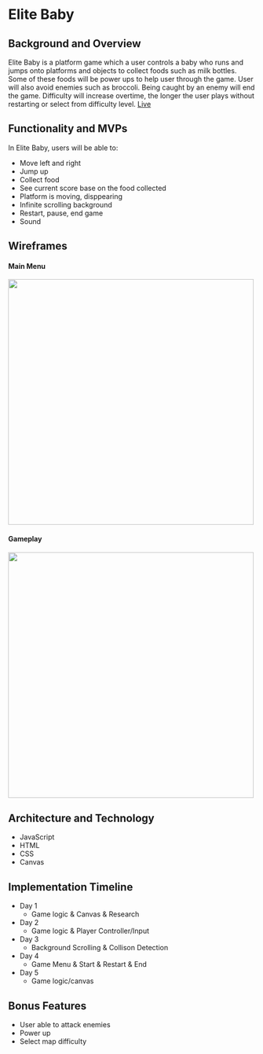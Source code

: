 # Elite Baby 

## Background and Overview
Elite Baby is a platform game which a user controls a baby who runs and jumps onto platforms and objects to collect foods such as milk bottles. Some of these foods will be power ups to help user through the game. User will also avoid enemies such as broccoli. Being caught by an enemy will end the game. Difficulty will increase overtime, the longer the user plays without restarting or select from difficulty level.
<a href="http://jianjiang.me/EliteBaby/">Live</a>

## Functionality and MVPs 

In Elite Baby, users will be able to:
  - Move left and right
  - Jump up 
  - Collect food
  - See current score base on the food collected
  - Platform is moving, disppearing
  - Infinite scrolling background
  - Restart, pause, end game
  - Sound

## Wireframes 

#### Main Menu
<img src="https://user-images.githubusercontent.com/50147749/77349542-8915cb80-6d11-11ea-942f-a019b9d3195d.png" width=500  align=center>

#### Gameplay
<img src="https://user-images.githubusercontent.com/50147749/77349611-a8145d80-6d11-11ea-8b25-53984d4999b9.png" width=500  align=center>


## Architecture and Technology
- JavaScript
- HTML
- CSS
- Canvas

## Implementation Timeline 

- Day 1
    - Game logic & Canvas & Research
- Day 2
    - Game logic & Player Controller/Input
- Day 3
    - Background Scrolling & Collison Detection
- Day 4
    - Game Menu & Start & Restart & End
- Day 5
    - Game logic/canvas

## Bonus Features

- User able to attack enemies
- Power up
- Select map difficulty

